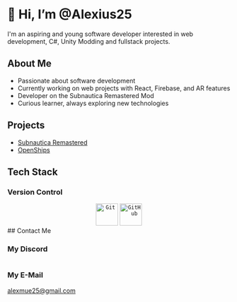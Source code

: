 # 👋 Hi, I’m @Alexius25

I'm an aspiring and young software developer interested in web development, C#, Unity Modding and fullstack projects.

## About Me
- Passionate about software development 
- Currently working on web projects with React, Firebase, and AR features
- Developer on the Subnautica Remastered Mod 
- Curious learner, always exploring new technologies  

## Projects
- [Subnautica Remastered](https://369studios.tech/)
- [OpenShips](https://github.com/OpenShips-org/openships)

## Tech Stack

### Version Control
<div align="center">
    <code><img height="50" src="[https://raw.githubusercontent.com/marwin1991/profile-technology-icons/refs/heads/main/icons/git.png](https://raw.githubusercontent.com/marwin1991/profile-technology-icons/refs/heads/main/icons/git.png)" alt="Git" title="Git" /></code>
    <code><img height="50" src="[https://raw.githubusercontent.com/marwin1991/profile-technology-icons/refs/heads/main/icons/git.png](https://raw.githubusercontent.com/marwin1991/profile-technology-icons/refs/heads/main/icons/github.png)" alt="GitHub" title="GitHub" /></code>
</div>
## Contact Me

### My Discord
<a href="https://discord.com/users/1253059454958567535"><img alt="" src="https://lanyard-profile-readme.vercel.app/api/1253059454958567535?theme=dark&bg=242938&borderRadius=4px&hideActivity=whenNotUsed"></a>

### My E-Mail
alexmue25@gmail.com
